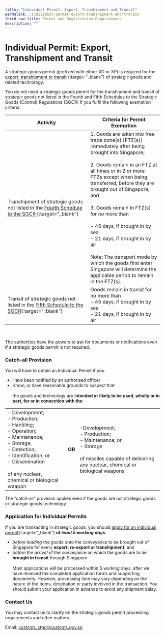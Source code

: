 ```yaml
---
title: "Individual Permit: Export, Transhipment and Transit"
permalink: /individual-permit-export-transhipment-and-transit
third_nav_title: Permit and Registration Requirements
description: ""
---
```

# Individual Permit: Export, Transhipment and Transit

A strategic goods permit (prefixed with either XO or XP) is required for the [export, transhipment or transit](/businesses/strategic-goods-control-1/overview/scope-of-control) {:target="_blank"} of strategic goods and related technology.

You do not need a strategic goods permit for the transhipment and transit of strategic goods not listed in the Fourth and Fifth Schedules to the Strategic Goods (Control) Regulations (SGCR) if you fulfil the following exemption criteria:

| **Activity** | **Criteria for Permit Exemption** |
| -------- | -------- |
| Transhipment of strategic goods not listed in the [Fourth Schedule to the SGCR ](https://sso.agc.gov.sg/SL/300-RG1?DocDate=20180904#Sc4-XX-Sc4-){:target="_blank"}   | 1. Goods are taken into free trade zone(s) [FTZ(s)] immediately after being brought into Singapore; <br><br> 2. Goods remain in an FTZ at all times or in 2 or more FTZs except when being transferred, before they are brought out of Singapore; and <br><br> 3. Goods remain in FTZ(s) for no more than<br><br>- 45 days, if brought in by sea<br>- 21 days, if brought in by air <br><br>Note: The transport mode by which the goods first enter Singapore will determine the applicable period to remain in the FTZ(s).    |
|Transit of strategic goods not listed in the [Fifth Schedule to the SGCR](https://sso.agc.gov.sg/SL/300-RG1?DocDate=20180904#Sc5-){:target="_blank"} | Goods remain in transit for no more than <br>- 45 days, if brought in by sea<br>- 21 days, if brought in by air |

<br>

The authorities have the powers to ask for documents or notifications even if a strategic goods permit is not required.

### Catch-all Provision

You will have to obtain an Individual Permit if you:
* Have been notified by an authorised officer
* Know; or have reasonable grounds to suspect that<br><br>the goods and technology are i**ntended or likely to be used, wholly or in part, for or in connection with the**:



|  |  |  |
| -------- | -------- | -------- |
| - Development;<br>- Production;<br>- Handling;<br>- Operation;<br>- Maintenance;<br>- Storage;<br>- Detection;<br>- Identification; or<br>- Dissemination<br><br>of any nuclear, chemical or biological weapon | **OR**  | -Development;<br>- Production;<br>- Maintenance; or<br>- Storage<br><br>of missiles capable of delivering any nuclear, chemical or biological weapons     |

The “catch-all” provision applies even if the goods are not strategic goods or strategic goods technology.

### Application for Individual Permits
If you are transacting in strategic goods, you should [apply for an individual permit](/files/businesses/tn4-1proceduresforstspermits.pdf){:target="_blank"} ***at least 5 working days***:

* *before loading* the goods onto the conveyance to be brought out of Singapore for every **export, re-export or transhipment**; and
* *before the arrival* of the conveyance on which the goods are to be **brought in transit** through Singapore<br><br>Most applications will be processed within 5 working days, after we have received the completed application forms and supporting documents. However, processing time may vary depending on the nature of the items, destination or party involved in the transaction. You should submit your application in advance to avoid any shipment delay.

### Contact Us
You may contact us to clarify on the strategic goods permit processing requirements and other matters.

Email: customs_stgc@customs.gov.sg